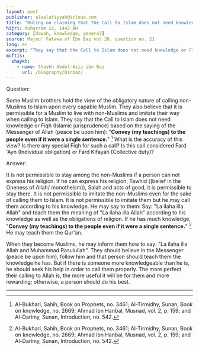 ```yaml
---
layout: post
publisher: alsalafiyyah@icloud.com
title: "Ruling on claiming that the Call to Islam does not need knowledge"
hijri: Muharram 22, 1442 AH
category: [dawah, knowledge, general]
source: Majmu' Fatawa of Ibn Baz vol 28, question no. 21
lang: en
excerpt: "They say that the Call to Islam does not need knowledge or Fiqh based on Hadith: 'Convey (my teachings) to the people even if it were a single sentence.'"
muftis:
  shaykh: 
    - name: Shaykh Abdul-Aziz ibn Baz
      url: /biography/binbaz/
---
```


Question:

Some Muslim brothers hold the view of the obligatory nature of calling non-Muslims to Islam upon every capable Muslim. They also believe that it is permissible for a Muslim to live with non-Muslims and imitate their way when calling to Islam. They say that the Call to Islam does not need knowledge or Fiqh (Islamic jurisprudence) based on the saying of the Messenger of Allah (peace be upon him): "**Convey (my teachings) to the people even if it were a single sentence.**" [^1] What is the accuracy of this view? Is there any special Fiqh for such a call? Is this call considered Fard 'Ayn (Individual obligation) or Fard Kifayah (Collective duty)?

Answer:

It is not permissible to stay among the non-Muslims if a person can not express his religion. If he can express his religion, Tawhid ((belief in the Oneness of Allah/ monotheism)), Salah and acts of good, it is permissible to stay there. It is not permissible to imitate the non-Muslims even for the sake of calling them to Islam. It is not permissible to imitate them but he may call them according to his knowledge. He may say to them: Say: "La ilaha illa Allah" and teach them the meaning of "La ilaha illa Allah" according to his knowledge as well as the obligations of religion. If he has much knowledge, "**Convey (my teachings) to the people even if it were a single sentence.**" [^1] He may teach them the Qur'an. 

When they become Muslims, he may inform them how to say: "La ilaha illa Allah and Muhammad Rasulullah". They should believe in the Messenger (peace be upon him), follow him and that person should teach them the knowledge he has. But if there is someone more knowledgeable than he is, he should seek his help in order to call them properly. The more perfect their calling to Allah is, the more useful it will be for them and more rewarding; otherwise, a person should do his best.

---

[^1]: Al-Bukhari, Sahih, Book on Prophets, no. 3461; Al-Tirmidhy, Sunan, Book on knowledge, no. 2669; Ahmad ibn Hanbal, Musnad, vol. 2, p. 159; and Al-Darimy, Sunan, Introduction, no. 542.
